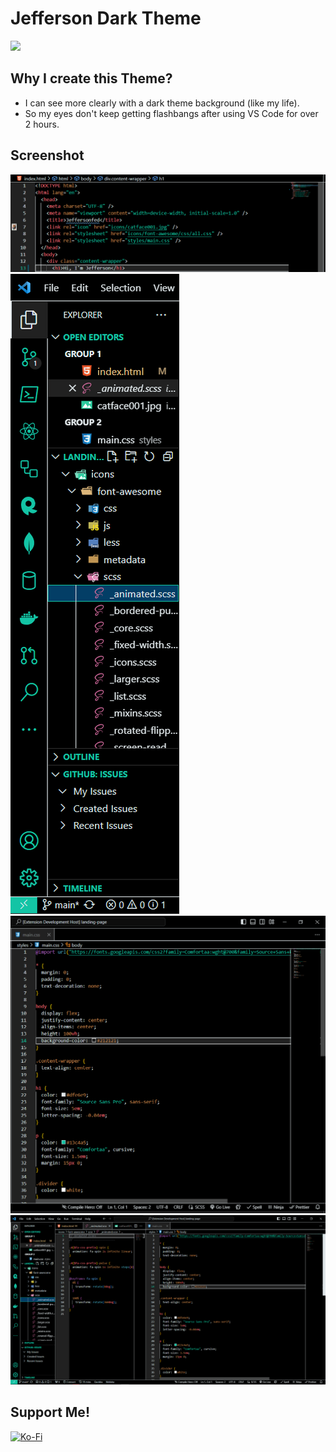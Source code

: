 # Jefferson Dark Theme

[![](https://img.shields.io/badge/Marketplace-VSCode-0078D4?style=plastic&logo=visual%20studio%20code&logoColor=white)]()

## Why I create this Theme?
- I can see more clearly with a dark theme background (like my life).
- So my eyes don't keep getting flashbangs after using VS Code for over 2 hours.


## Screenshot
<img src="screenshot/sce1.png">
<img src="screenshot/sce2.png">
<img src="screenshot/sce4.png">
<img src="screenshot/sce3.png">


## Support Me!

[![Ko-Fi](https://img.shields.io/badge/Ko--fi-F16061?style=plastic&logo=ko-fi&logoColor=white)](https://ko-fi.com/jeffersonfed)


